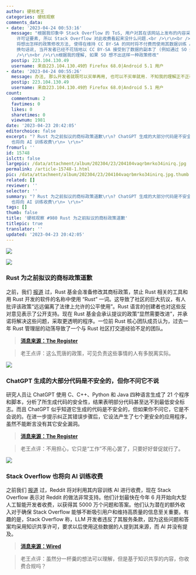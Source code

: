 ```yaml
---
author: 硬核老王
categories: 硬核观察
comments_data:
- date: '2023-04-24 00:53:16'
  message: "根据我印象中 Stack Overflow 的 ToS, 用户对其在该网站上发布的内容采用 CC BY-SA 许可. 由于这里并不涉及 NC
    许可证要素, 所以 Stack Overflow 对此收费看起来没什么问题.<br />\r\n<br />\r\n这里令我好奇的一点在于, Stack Overflow
    将想出怎样的政策修改方法, 使得在维持 CC BY-SA 的同时将不付费而使用其数据训练 AI 变得不合规 (这里的 &quot;规&quot; 指的是 ToS).
    换句话说, 当开发者已经不花钱地以 CC BY-SA 接受到了数据的副本了 (例如通过 SO 公布的全站数据归档), 这时 SO 如何才能要到它想索取的费用呢?<br
    />\r\n<br />\r\n根据我的理解, 如果 SO 想不出这样一种政策修改"
  postip: 223.104.130.49
  username: 来自223.104.130.49的 Firefox 68.0|Android 5.1 用户
- date: '2023-04-24 00:55:26'
  message: 办法, 那么开发者就既可以买单再用, 也可以不买单就用. 不知我的理解正不正确, 望和各位大佬一起讨论一番.
  postip: 223.104.130.49
  username: 来自223.104.130.49的 Firefox 68.0|Android 5.1 用户
count:
  commentnum: 2
  favtimes: 0
  likes: 0
  sharetimes: 0
  viewnum: 1981
date: '2023-04-23 20:42:05'
editorchoice: false
excerpt: "? Rust 为之前拟议的商标政策道歉\r\n? ChatGPT 生成的大部分代码是不安全的，但你不问它不说\r\n? Stack Overflow
  也将向 AI 训练收费\r\n» \r\n»"
fromurl: ''
id: 15748
islctt: false
largepic: /data/attachment/album/202304/23/204104vaqrbmrko34inirq.jpg
permalink: /article-15748-1.html
pic: /data/attachment/album/202304/23/204104vaqrbmrko34inirq.jpg.thumb.jpg
related: []
reviewer: ''
selector: ''
summary: "? Rust 为之前拟议的商标政策道歉\r\n? ChatGPT 生成的大部分代码是不安全的，但你不问它不说\r\n? Stack Overflow
  也将向 AI 训练收费\r\n» \r\n»"
tags: []
thumb: false
title: '硬核观察 #980 Rust 为之前拟议的商标政策道歉'
titlepic: true
translator: ''
updated: '2023-04-23 20:42:05'
---
```


![](/data/attachment/album/202304/23/204104vaqrbmrko34inirq.jpg)


![](/data/attachment/album/202304/23/204114rlheie26ln9l2zrj.jpg)


### Rust 为之前拟议的商标政策道歉


之前，我们 [报道](/article-15716-1.html) 过，Rust 基金会准备修改其商标政策，禁止 Rust 相关的工具和用 Rust 开发的软件的名称中使用 “Rust” 一词。这导致了社区的巨大抗议，有人批评该政策“远远偏离了法律上允许的公平使用”。Rust 语言的创建者也对这些反对意见表示了公开支持。现在 Rust 基金会承认提议的政策“显然需要改进”，并承诺将解决这些问题，采取更透明的程序。一位前 Rust 核心团队成员认为，过去一年 Rust 管理层的动荡导致了一个与 Rust 社区打交道经验不足的团队。



> 
> **[消息来源：The Register](https://www.theregister.com/2023/04/17/rust_foundation_apologizes_trademark_policy/)**
> 
> 
> 



> 
> 老王点评：这么荒唐的政策，可见负责这些事情的人有多脱离实际。
> 
> 
> 


![](/data/attachment/album/202304/23/204148dqql00jt1bzstkq0.jpg)


### ChatGPT 生成的大部分代码是不安全的，但你不问它不说


研究人员让 ChatGPT 使用 C、C++、Python 和 Java 四种语言生成了 21 个程序和脚本，分析了所生成代码的安全性，结果表明部分代码甚至达不到最低安全标志。而且 ChatGPT 似乎知道它生成的代码是不安全的，但如果你不问它，它是不会说的。在进一步提示纠正其错误步骤后，它设法产生了七个更安全的应用程序，虽然不能断言没有其它安全漏洞。



> 
> **[消息来源：The Register](https://www.theregister.com/2023/04/21/chatgpt_insecure_code/)**
> 
> 
> 



> 
> 老王点评：不用担心，它只是“工作”不用心罢了，只要好好督促就行了。
> 
> 
> 


![](/data/attachment/album/202304/23/204130geg6yweyeoe072yg.jpg)


### Stack Overflow 也将向 AI 训练收费


之前我们 [报道](/article-15742-1.html) 过，Reddit 将对利用其内容训练 AI 进行收费，现在 Stack Overflow 表示对 Reddit 的做法非常支持。他们计划最快在今年 6 月开始向大型人工智能开发者收费，以获得其 5000 万个问题和答案。他们认为潜在的额外收入对于确保 Stack Overflow 能够不断吸引用户和维持高质量的信息至关重要。有趣的是，Stack Overflow 称，LLM 开发者违反了其服务条款，因为这些问题和答案均采用知识共享许可，要求以后使用这些数据的人提到其来源，而 AI 并没有提及。



> 
> **[消息来源：Wired](https://www.wired.com/story/stack-overflow-will-charge-ai-giants-for-training-data/)**
> 
> 
> 



> 
> 老王点评：虽然分一杯羹的想法可以理解，但是基于知识共享的内容，你收费合规吗？
> 
> 
>